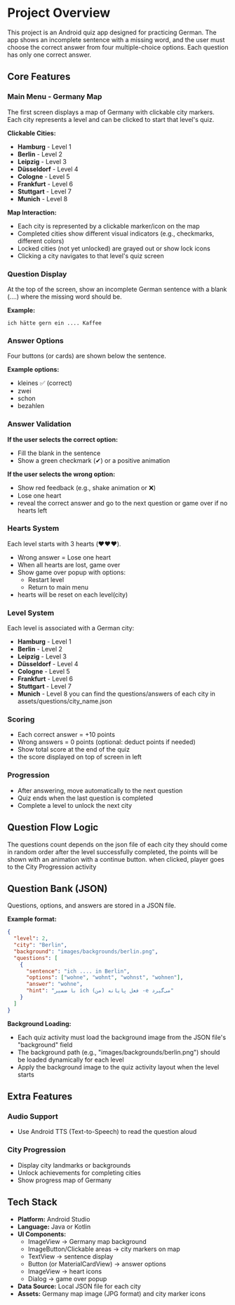 # Project Overview

This project is an Android quiz app designed for practicing German. The app shows an incomplete sentence with a missing word, and the user must choose the correct answer from four multiple-choice options. Each question has only one correct answer.

## Core Features

### Main Menu - Germany Map

The first screen displays a map of Germany with clickable city markers. Each city represents a level and can be clicked to start that level's quiz.

**Clickable Cities:**
- **Hamburg** - Level 1
- **Berlin** - Level 2
- **Leipzig** - Level 3
- **Düsseldorf** - Level 4
- **Cologne** - Level 5
- **Frankfurt** - Level 6 
- **Stuttgart** - Level 7 
- **Munich** - Level 8

**Map Interaction:**
- Each city is represented by a clickable marker/icon on the map
- Completed cities show different visual indicators (e.g., checkmarks, different colors)
- Locked cities (not yet unlocked) are grayed out or show lock icons
- Clicking a city navigates to that level's quiz screen

### Question Display

At the top of the screen, show an incomplete German sentence with a blank (....) where the missing word should be.

**Example:**
```
ich hätte gern ein .... Kaffee
```


### Answer Options

Four buttons (or cards) are shown below the sentence.

**Example options:**
- kleines ✅ (correct)
- zwei
- schon
- bezahlen

### Answer Validation

**If the user selects the correct option:**
- Fill the blank in the sentence
- Show a green checkmark (✔) or a positive animation

**If the user selects the wrong option:**
- Show red feedback (e.g., shake animation or ❌)
- Lose one heart
- reveal the correct answer and go to the next question or game over if no hearts left

### Hearts System

Each level starts with 3 hearts (❤️❤️❤️).

- Wrong answer = Lose one heart
- When all hearts are lost, game over
- Show game over popup with options:
  - Restart level
  - Return to main menu
- hearts will be reset on each level(city)

### Level System

Each level is associated with a German city:

- **Hamburg** - Level 1
- **Berlin** - Level 2
- **Leipzig** - Level 3
- **Düsseldorf** - Level 4
- **Cologne** - Level 5
- **Frankfurt** - Level 6
- **Stuttgart** - Level 7
- **Munich** - Level 8
you can find the questions/answers of each city in assets/questions/city_name.json


### Scoring

- Each correct answer = +10 points
- Wrong answers = 0 points (optional: deduct points if needed)
- Show total score at the end of the quiz
- the score displayed on top of screen in left

### Progression

- After answering, move automatically to the next question
- Quiz ends when the last question is completed
- Complete a level to unlock the next city

## Question Flow Logic
The questions count depends on the json file of each city
they should come in random order
after the level successfully completed, the points will be shown with an animation with a continue button. when clicked, player goes to the City Progression activity 


## Question Bank (JSON)

Questions, options, and answers are stored in a JSON file.

**Example format:**
```json
{
  "level": 2,
  "city": "Berlin",
  "background": "images/backgrounds/berlin.png",
  "questions": [
    {
      "sentence": "ich .... in Berlin",
      "options": ["wohne", "wohnt", "wohnst", "wohnen"],
      "answer": "wohne",
      "hint": "با ضمیر ich (من) فعل پایانه -e می‌گیرد"
    }
  ]
}
```

**Background Loading:**
- Each quiz activity must load the background image from the JSON file's "background" field
- The background path (e.g., "images/backgrounds/berlin.png") should be loaded dynamically for each level
- Apply the background image to the quiz activity layout when the level starts

## Extra Features

### Audio Support
- Use Android TTS (Text-to-Speech) to read the question aloud


### City Progression
- Display city landmarks or backgrounds
- Unlock achievements for completing cities
- Show progress map of Germany

## Tech Stack

- **Platform:** Android Studio
- **Language:** Java or Kotlin
- **UI Components:**
  - ImageView → Germany map background
  - ImageButton/Clickable areas → city markers on map
  - TextView → sentence display
  - Button (or MaterialCardView) → answer options
  - ImageView → heart icons
  - Dialog → game over popup
- **Data Source:** Local JSON file for each city
- **Assets:** Germany map image (JPG format) and city marker icons